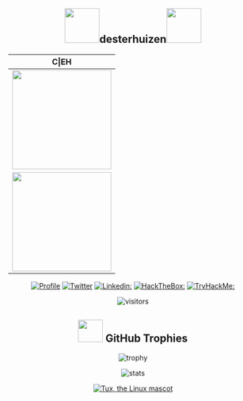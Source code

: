 <div align="center">
  
  <h2><img src="https://media.giphy.com/media/3XpvBjjMWtYYIOtOlp/giphy.gif" width="70">desterhuizen<img src="https://media.giphy.com/media/3XpvBjjMWtYYIOtOlp/giphy.gif" width="70"></h2>
  
| C\|EH |
|------------|
| [<img width="200" height="200" src="https://aspen.eccouncil.org/Content/Badges/CertifiedBadges/CEH_2E345519D3F7.png">](https://aspen.eccouncil.org/VerifyBadge?type=certification&a=IklI8VJJRcrxRV0qYAV/BJuaHuJQzzWZ2mUvNTvpYh4=) | 
| [<img width="200" height="200" src="https://aspen.eccouncil.org/Content/Badges/CertifiedBadges/CEHPRACTICAL_5FB43496785F.png">](https://aspen.eccouncil.org/VerifyBadge?type=certification&a=VVUr2sh+obJViSmBkqkrXVjmuctLmvVQxfYIGVXNbdU=) | 
  
  [![Profile](https://img.shields.io/badge/Website-38B2AC?style=for-the-badge&logo=webdriverio&logoColor=white)](https://desterhuizen.eu/)
  [![Twitter](https://img.shields.io/badge/twitter-1DA1F2?style=for-the-badge&logo=twitter&logoColor=white)](https://twitter.com/desterhuizen)
  [![Linkedin:](https://img.shields.io/badge/linkedin-0A66C2?style=for-the-badge&logo=linkedin&logoColor=white)](https://www.linkedin.com/in/desterhuizen/)
  [![HackTheBox:](https://img.shields.io/badge/hackthebox-a3e54a?style=for-the-badge&logo=hackthebox&logoColor=black)](https://app.hackthebox.com/profile/100799)
  [![TryHackMe:](https://img.shields.io/badge/tryhackme-red?style=for-the-badge&logo=tryhackme)](https://tryhackme.com/p/desterhuizen)

  ![visitors](https://visitor-badge.laobi.icu/badge?page_id=desterhuizen)
  ## <img src="https://media.giphy.com/media/YMwJF1OQAlbnf6HFjd/giphy.gif" width="50" height="45"> GitHub Trophies

  ![trophy](https://github-profile-trophy.vercel.app/?username=desterhuizen&theme=onedark&column=8)

  ![stats](https://github-readme-stats.vercel.app/api?username=desterhuizen&hide=prs,contribs&show_icons=true&theme=nord)

  [![Tux, the Linux mascot](https://tryhackme-badges.s3.amazonaws.com/desterhuizen.png)](https://tryhackme.com/p/desterhuizen)
  
  

  
</div>
